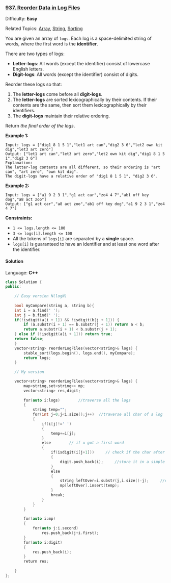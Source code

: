 ### [937\. Reorder Data in Log Files](https://leetcode.com/problems/reorder-data-in-log-files/)

Difficulty: **Easy**  

Related Topics: [Array](https://leetcode.com/tag/array/), [String](https://leetcode.com/tag/string/), [Sorting](https://leetcode.com/tag/sorting/)


You are given an array of `logs`. Each log is a space-delimited string of words, where the first word is the **identifier**.

There are two types of logs:

*   **Letter-logs**: All words (except the identifier) consist of lowercase English letters.
*   **Digit-logs**: All words (except the identifier) consist of digits.

Reorder these logs so that:

1.  The **letter-logs** come before all **digit-logs**.
2.  The **letter-logs** are sorted lexicographically by their contents. If their contents are the same, then sort them lexicographically by their identifiers.
3.  The **digit-logs** maintain their relative ordering.

Return _the final order of the logs_.

**Example 1:**

```
Input: logs = ["dig1 8 1 5 1","let1 art can","dig2 3 6","let2 own kit dig","let3 art zero"]
Output: ["let1 art can","let3 art zero","let2 own kit dig","dig1 8 1 5 1","dig2 3 6"]
Explanation:
The letter-log contents are all different, so their ordering is "art can", "art zero", "own kit dig".
The digit-logs have a relative order of "dig1 8 1 5 1", "dig2 3 6".
```

**Example 2:**

```
Input: logs = ["a1 9 2 3 1","g1 act car","zo4 4 7","ab1 off key dog","a8 act zoo"]
Output: ["g1 act car","a8 act zoo","ab1 off key dog","a1 9 2 3 1","zo4 4 7"]
```

**Constraints:**

*   `1 <= logs.length <= 100`
*   `3 <= logs[i].length <= 100`
*   All the tokens of `logs[i]` are separated by a **single** space.
*   `logs[i]` is guaranteed to have an identifier and at least one word after the identifier.


#### Solution

Language: **C++**

```c++
class Solution {
public:
    
    // Easy version N(logN)
    
    bool myCompare(string a, string b){
    int i = a.find(' ');
    int j = b.find(' ');
    if(!isdigit(a[i + 1]) && !isdigit(b[j + 1])) {
        if (a.substr(i + 1) == b.substr(j + 1)) return a < b;
        return a.substr(i + 1) < b.substr(j + 1);
    } else if (!isdigit(a[i + 1])) return true;
    return false;
    }
    vector<string> reorderLogFiles(vector<string>& logs) {
        stable_sort(logs.begin(), logs.end(), myCompare);
        return logs;
    }
    
    // My version

    vector<string> reorderLogFiles(vector<string>& logs) {
        map<string,set<string>> mp;
        vector<string> res,digit;
        
        for(auto i:logs)        //traverse all the logs
        {
            string temp="";
            for(int j=0;j<i.size();j++)  //traverse all char of a log
            {
                if(i[j]!=' ')
                {
                    temp+=i[j];
                }
                else        // if u got a first word
                {   
                    if(isdigit(i[j+1]))     // check if the char after space is digit
                    {
                        digit.push_back(i);     //store it in a simple vector(relative order)
                    }
                    else
                    {
                        string leftOver=i.substr(j,i.size()-j);     //else store the key as word which are stored to be sorted
                        mp[leftOver].insert(temp);
                    }
                    break;
                }
            }
        }
        
        for(auto i:mp)
        {
            for(auto j:i.second)
                res.push_back(j+i.first);
        }
        for(auto i:digit)
        {
            res.push_back(i);
        }
        return res;
        
    }
};
```
